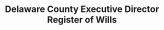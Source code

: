 ---
layout: repo
title: "Delaware County Executive Director Register of Wills"
id: 14489
permalink: repos/14489/
---